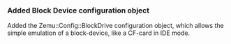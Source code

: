 ### Added Block Device configuration object

Added the Zemu::Config::BlockDrive configuration object, which
allows the simple emulation of a block-device, like a CF-card in IDE mode.
